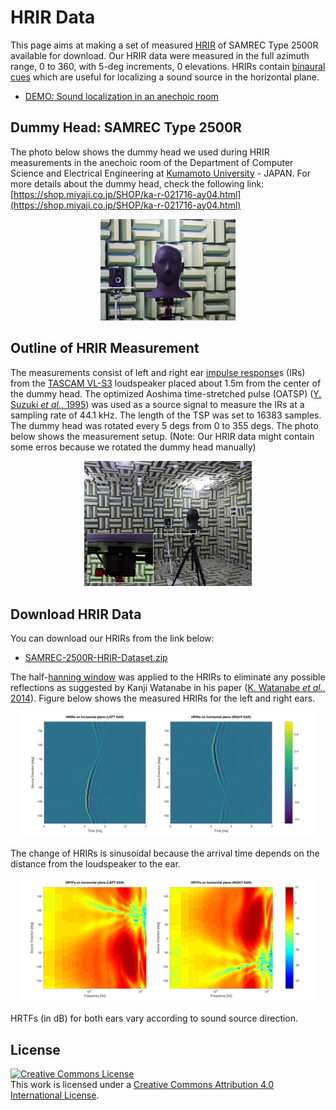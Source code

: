# HRIR Data

This page aims at making a set of measured [HRIR](https://en.wikipedia.org/wiki/Head-related_transfer_function) of SAMREC Type 2500R available for download. Our HRIR data were measured in the full azimuth range, 0 to 360, with 5-deg increments, 0 elevations. HRIRs contain [binaural cues](https://en.wikipedia.org/wiki/Sound_localization#ITD_and_IID) which are useful for localizing a sound source in the horizontal plane.

- [DEMO: Sound localization in an anechoic room](https://youtu.be/lq4Aa0xdxbU)

## Dummy Head: SAMREC Type 2500R

The photo below shows the dummy head we used during HRIR measurements in the anechoic room of the Department of Computer Science and Electrical Engineering at [Kumamoto University](https://ewww.kumamoto-u.ac.jp/en/) - JAPAN. For more details about the dummy head, check the following link: [https://shop.miyaji.co.jp/SHOP/ka-r-021716-ay04.html](https://shop.miyaji.co.jp/SHOP/ka-r-021716-ay04.html)

<p align="center">
  <img width="43%" src="fig-1.jpg">
</p>

## Outline of HRIR Measurement

The measurements consist of left and right ear [impulse response](https://en.wikipedia.org/wiki/Impulse_response)s (IRs) from the [TASCAM VL-S3](https://tascam.com/us/product/vl-s3/spec) loudspeaker placed about 1.5m from the center of the dummy head. The optimized Aoshima time-stretched pulse (OATSP) ([Y. Suzuki *et al.*, 1995](https://doi.org/10.1121/1.412224)) was used as a source signal to measure the IRs at a sampling rate of 44.1 kHz. The length of the TSP was set to 16383 samples. The dummy head was rotated every 5 degs from 0 to 355 degs. The photo below shows the measurement setup. (Note: Our HRIR data might contain some erros because we rotated the dummy head manually)

<p align="center">
  <img width="53%" src="fig-2.jpg">
</p>

## Download HRIR Data

You can download our HRIRs from the link below:

- [SAMREC-2500R-HRIR-Dataset.zip](https://docs.google.com/uc?export=download&id=1sE_hguW_fbdW51SlPPxAww8DdEMBSjqM)

The half-[hanning window](https://en.wikipedia.org/wiki/Hann_function) was applied to the HRIRs to eliminate any possible reflections as suggested by Kanji Watanabe in his paper ([K. Watanabe *et al.*, 2014](https://www.jstage.jst.go.jp/article/ast/35/3/35_E1368/_article)). Figure below shows the measured HRIRs for the left and right ears.

<p align="center">
  <img width="93%" src="fig-3.jpg">
</p>

The change of HRIRs is sinusoidal because the arrival time depends on the distance from the loudspeaker to the ear.

<p align="center">
  <img width="93%" src="fig-4.jpg">
</p>

HRTFs (in dB) for both ears vary according to sound source direction.

## License

<a rel="license" href="http://creativecommons.org/licenses/by/4.0/"><img alt="Creative Commons License" style="border-width:0" src="https://i.creativecommons.org/l/by/4.0/80x15.png" /></a><br />This work is licensed under a <a rel="license" href="http://creativecommons.org/licenses/by/4.0/">Creative Commons Attribution 4.0 International License</a>.
